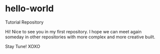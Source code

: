 # hello-world
Tutorial Repository

Hi! Nice to see you in my first repository.
I hope we can meet again someday in other repositories with more complex and more creative built.

Stay Tune!
XOXO
